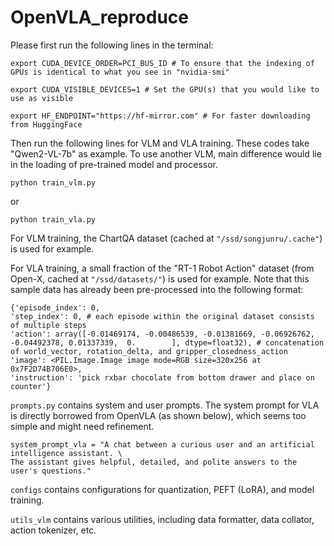 # OpenVLA_reproduce

Please first run the following lines in the terminal: 
```
export CUDA_DEVICE_ORDER=PCI_BUS_ID # To ensure that the indexing of GPUs is identical to what you see in "nvidia-smi"

export CUDA_VISIBLE_DEVICES=1 # Set the GPU(s) that you would like to use as visible

export HF_ENDPOINT="https://hf-mirror.com" # For faster downloading from HuggingFace
```

Then run the following lines for VLM and VLA training. These codes take "Qwen2-VL-7b" as example. To use another VLM, main difference would lie in the loading of pre-trained model and processor. 
```
python train_vlm.py
```
or
```
python train_vla.py
```

For VLM training, the ChartQA dataset (cached at `"/ssd/songjunru/.cache"`) is used for example. 

For VLA training, a small fraction of the "RT-1 Robot Action" dataset (from Open-X, cached at `"/ssd/datasets/"`) is used for example. Note that this sample data has already been pre-processed into the following format: 
```
{'episode_index': 0,
'step_index': 0, # each episode within the original dataset consists of multiple steps
'action': array([-0.01469174, -0.00486539, -0.01381669, -0.06926762, -0.04492378, 0.01337339,  0.        ], dtype=float32), # concatenation of world_vector, rotation_delta, and gripper_closedness_action
'image': <PIL.Image.Image image mode=RGB size=320x256 at 0x7F2D74B706E0>,
'instruction': 'pick rxbar chocolate from bottom drawer and place on counter'}
```

`prompts.py` contains system and user prompts. The system prompt for VLA is directly borrowed from OpenVLA (as shown below), which seems too simple and might need refinement. 
```
system_prompt_vla = "A chat between a curious user and an artificial intelligence assistant. \
The assistant gives helpful, detailed, and polite answers to the user's questions."
```
`configs` contains configurations for quantization, PEFT (LoRA), and model training. 

`utils_vlm` contains various utilities, including data formatter, data collator, action tokenizer, etc. 
